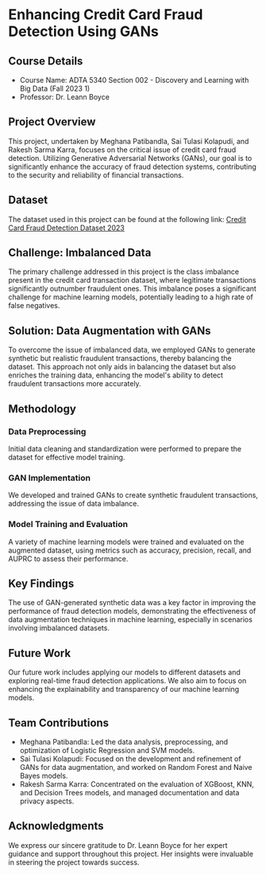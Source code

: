 # Enhancing Credit Card Fraud Detection Using GANs

## Course Details
- Course Name: ADTA 5340 Section 002 - Discovery and Learning with Big Data (Fall 2023 1)
- Professor: Dr. Leann Boyce

## Project Overview
This project, undertaken by Meghana Patibandla, Sai Tulasi Kolapudi, and Rakesh Sarma Karra, focuses on the critical issue of credit card fraud detection. Utilizing Generative Adversarial Networks (GANs), our goal is to significantly enhance the accuracy of fraud detection systems, contributing to the security and reliability of financial transactions.

## Dataset
The dataset used in this project can be found at the following link: [Credit Card Fraud Detection Dataset 2023](link_here)

## Challenge: Imbalanced Data
The primary challenge addressed in this project is the class imbalance present in the credit card transaction dataset, where legitimate transactions significantly outnumber fraudulent ones. This imbalance poses a significant challenge for machine learning models, potentially leading to a high rate of false negatives.

## Solution: Data Augmentation with GANs
To overcome the issue of imbalanced data, we employed GANs to generate synthetic but realistic fraudulent transactions, thereby balancing the dataset. This approach not only aids in balancing the dataset but also enriches the training data, enhancing the model's ability to detect fraudulent transactions more accurately.

## Methodology
### Data Preprocessing
Initial data cleaning and standardization were performed to prepare the dataset for effective model training.

### GAN Implementation
We developed and trained GANs to create synthetic fraudulent transactions, addressing the issue of data imbalance.

### Model Training and Evaluation
A variety of machine learning models were trained and evaluated on the augmented dataset, using metrics such as accuracy, precision, recall, and AUPRC to assess their performance.

## Key Findings
The use of GAN-generated synthetic data was a key factor in improving the performance of fraud detection models, demonstrating the effectiveness of data augmentation techniques in machine learning, especially in scenarios involving imbalanced datasets.

## Future Work
Our future work includes applying our models to different datasets and exploring real-time fraud detection applications. We also aim to focus on enhancing the explainability and transparency of our machine learning models.

## Team Contributions
- Meghana Patibandla: Led the data analysis, preprocessing, and optimization of Logistic Regression and SVM models.
- Sai Tulasi Kolapudi: Focused on the development and refinement of GANs for data augmentation, and worked on Random Forest and Naive Bayes models.
- Rakesh Sarma Karra: Concentrated on the evaluation of XGBoost, KNN, and Decision Trees models, and managed documentation and data privacy aspects.

## Acknowledgments
We express our sincere gratitude to Dr. Leann Boyce for her expert guidance and support throughout this project. Her insights were invaluable in steering the project towards success.
